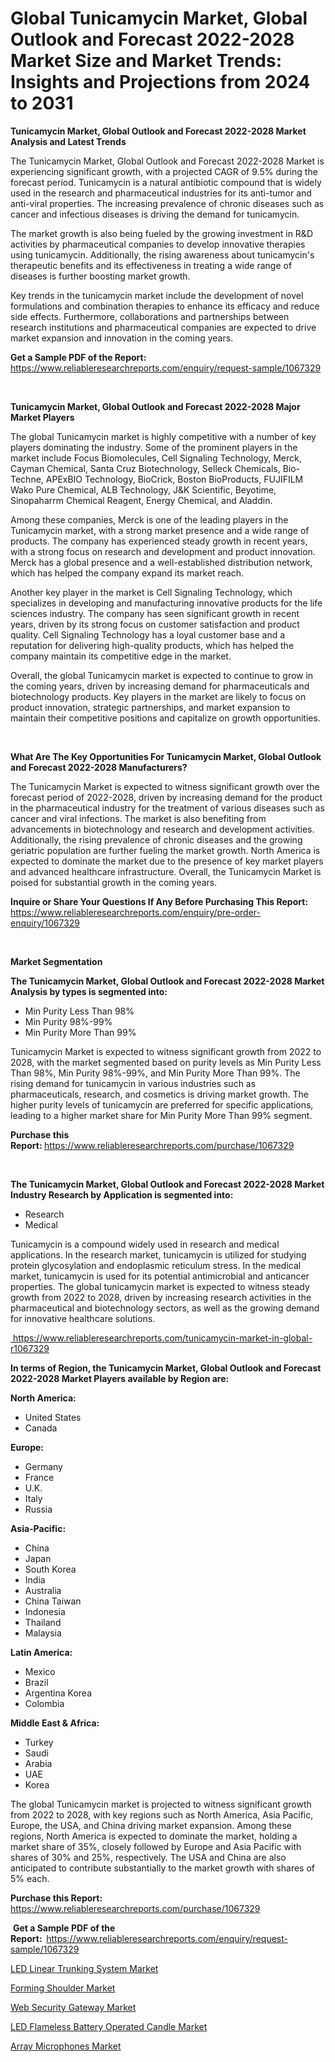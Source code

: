 <p><h1>Global Tunicamycin Market, Global Outlook and Forecast 2022-2028 Market Size and Market Trends: Insights and Projections from 2024 to 2031</h1></p><p><strong>Tunicamycin Market, Global Outlook and Forecast 2022-2028 Market Analysis and Latest Trends</strong></p>
<p><p>The Tunicamycin Market, Global Outlook and Forecast 2022-2028 Market is experiencing significant growth, with a projected CAGR of 9.5% during the forecast period. Tunicamycin is a natural antibiotic compound that is widely used in the research and pharmaceutical industries for its anti-tumor and anti-viral properties. The increasing prevalence of chronic diseases such as cancer and infectious diseases is driving the demand for tunicamycin.</p><p>The market growth is also being fueled by the growing investment in R&D activities by pharmaceutical companies to develop innovative therapies using tunicamycin. Additionally, the rising awareness about tunicamycin's therapeutic benefits and its effectiveness in treating a wide range of diseases is further boosting market growth.</p><p>Key trends in the tunicamycin market include the development of novel formulations and combination therapies to enhance its efficacy and reduce side effects. Furthermore, collaborations and partnerships between research institutions and pharmaceutical companies are expected to drive market expansion and innovation in the coming years.</p></p>
<p><strong>Get a Sample PDF of the Report:&nbsp;</strong> <a href="https://www.reliableresearchreports.com/enquiry/request-sample/1067329">https://www.reliableresearchreports.com/enquiry/request-sample/1067329</a></p>
<p>&nbsp;</p>
<p><strong>Tunicamycin Market, Global Outlook and Forecast 2022-2028 Major Market Players</strong></p>
<p><p>The global Tunicamycin market is highly competitive with a number of key players dominating the industry. Some of the prominent players in the market include Focus Biomolecules, Cell Signaling Technology, Merck, Cayman Chemical, Santa Cruz Biotechnology, Selleck Chemicals, Bio-Techne, APExBIO Technology, BioCrick, Boston BioProducts, FUJIFILM Wako Pure Chemical, ALB Technology, J&K Scientific, Beyotime, Sinopaharrm Chemical Reagent, Energy Chemical, and Aladdin.</p><p>Among these companies, Merck is one of the leading players in the Tunicamycin market, with a strong market presence and a wide range of products. The company has experienced steady growth in recent years, with a strong focus on research and development and product innovation. Merck has a global presence and a well-established distribution network, which has helped the company expand its market reach.</p><p>Another key player in the market is Cell Signaling Technology, which specializes in developing and manufacturing innovative products for the life sciences industry. The company has seen significant growth in recent years, driven by its strong focus on customer satisfaction and product quality. Cell Signaling Technology has a loyal customer base and a reputation for delivering high-quality products, which has helped the company maintain its competitive edge in the market.</p><p>Overall, the global Tunicamycin market is expected to continue to grow in the coming years, driven by increasing demand for pharmaceuticals and biotechnology products. Key players in the market are likely to focus on product innovation, strategic partnerships, and market expansion to maintain their competitive positions and capitalize on growth opportunities.</p></p>
<p>&nbsp;</p>
<p><strong>What Are The Key Opportunities For Tunicamycin Market, Global Outlook and Forecast 2022-2028 Manufacturers?</strong></p>
<p><p>The Tunicamycin Market is expected to witness significant growth over the forecast period of 2022-2028, driven by increasing demand for the product in the pharmaceutical industry for the treatment of various diseases such as cancer and viral infections. The market is also benefiting from advancements in biotechnology and research and development activities. Additionally, the rising prevalence of chronic diseases and the growing geriatric population are further fueling the market growth. North America is expected to dominate the market due to the presence of key market players and advanced healthcare infrastructure. Overall, the Tunicamycin Market is poised for substantial growth in the coming years.</p></p>
<p><strong>Inquire or Share Your Questions If Any Before Purchasing This Report:</strong> <a href="https://www.reliableresearchreports.com/enquiry/pre-order-enquiry/1067329">https://www.reliableresearchreports.com/enquiry/pre-order-enquiry/1067329</a></p>
<p>&nbsp;</p>
<p><strong>Market Segmentation</strong></p>
<p><strong>The Tunicamycin Market, Global Outlook and Forecast 2022-2028 Market Analysis by types is segmented into:</strong></p>
<p><ul><li>Min Purity Less Than 98%</li><li>Min Purity 98%-99%</li><li>Min Purity More Than 99%</li></ul></p>
<p><p>Tunicamycin Market is expected to witness significant growth from 2022 to 2028, with the market segmented based on purity levels as Min Purity Less Than 98%, Min Purity 98%-99%, and Min Purity More Than 99%. The rising demand for tunicamycin in various industries such as pharmaceuticals, research, and cosmetics is driving market growth. The higher purity levels of tunicamycin are preferred for specific applications, leading to a higher market share for Min Purity More Than 99% segment.</p></p>
<p><strong>Purchase this Report:&nbsp;</strong><a href="https://www.reliableresearchreports.com/purchase/1067329">https://www.reliableresearchreports.com/purchase/1067329</a></p>
<p>&nbsp;</p>
<p><strong>The Tunicamycin Market, Global Outlook and Forecast 2022-2028 Market Industry Research by Application is segmented into:</strong></p>
<p><ul><li>Research</li><li>Medical</li></ul></p>
<p><p>Tunicamycin is a compound widely used in research and medical applications. In the research market, tunicamycin is utilized for studying protein glycosylation and endoplasmic reticulum stress. In the medical market, tunicamycin is used for its potential antimicrobial and anticancer properties. The global tunicamycin market is expected to witness steady growth from 2022 to 2028, driven by increasing research activities in the pharmaceutical and biotechnology sectors, as well as the growing demand for innovative healthcare solutions.</p></p>
<p><a href="https://www.reliableresearchreports.com/tunicamycin-market-in-global-r1067329">&nbsp;https://www.reliableresearchreports.com/tunicamycin-market-in-global-r1067329</a></p>
<p><strong>In terms of Region, the Tunicamycin Market, Global Outlook and Forecast 2022-2028 Market Players available by Region are:</strong></p>
<p>
    <p> <strong> North America: </strong>
        <ul>
            <li>United States</li>
            <li>Canada</li>
        </ul>
        </p> 
    <p> <strong> Europe: </strong>
        <ul>
            <li>Germany</li>
            <li>France</li>
            <li>U.K.</li>
            <li>Italy</li>
            <li>Russia</li>
        </ul>
        </p> 
    <p> <strong> Asia-Pacific: </strong>
        <ul>
            <li>China</li>
            <li>Japan</li>
            <li>South Korea</li>
            <li>India</li>
            <li>Australia</li>
            <li>China Taiwan</li>
            <li>Indonesia</li>
            <li>Thailand</li>
            <li>Malaysia</li>
        </ul>
        </p> 
    <p> <strong> Latin America: </strong>
        <ul>
            <li>Mexico</li>
            <li>Brazil</li>
            <li>Argentina Korea</li>
            <li>Colombia</li>
        </ul>
        </p> 
    <p> <strong> Middle East & Africa: </strong>
        <ul>
            <li>Turkey</li>
            <li>Saudi</li>
            <li>Arabia</li>
            <li>UAE</li>
            <li>Korea</li>
        </ul>
    </p>
    </p>
<p><p>The global Tunicamycin market is projected to witness significant growth from 2022 to 2028, with key regions such as North America, Asia Pacific, Europe, the USA, and China driving market expansion. Among these regions, North America is expected to dominate the market, holding a market share of 35%, closely followed by Europe and Asia Pacific with shares of 30% and 25%, respectively. The USA and China are also anticipated to contribute substantially to the market growth with shares of 5% each.</p></p>
<p><strong>Purchase this Report: </strong><a href="https://www.reliableresearchreports.com/purchase/1067329">https://www.reliableresearchreports.com/purchase/1067329</a></p>
<p>&nbsp;<strong>Get a Sample PDF of the Report:&nbsp;&nbsp;</strong><a href="https://www.reliableresearchreports.com/enquiry/request-sample/1067329">https://www.reliableresearchreports.com/enquiry/request-sample/1067329</a></p>
<p><strong></strong></p>
<p><p><a href="https://github.com/nicoletavirag/Market-Research-Report-List-4/blob/main/led-linear-trunking-system-market.md">LED Linear Trunking System Market</a></p><p><a href="https://www.linkedin.com/pulse/forming-shoulder-market-global-regional-analysis-focus-region-ic5nc">Forming Shoulder Market</a></p><p><a href="https://issuu.com/reportprime-2/docs/web-security-gateway-market-size-2030.pptx">Web Security Gateway Market</a></p><p><a href="https://github.com/mauripalmi/Market-Research-Report-List-4/blob/main/led-flameless-battery-operated-candle-market.md">LED Flameless Battery Operated Candle Market</a></p><p><a href="https://medium.com/@susanwest38/emerging-trends-in-array-microphones-market-global-outlook-and-future-prospects-from-2024-2031-4c7120488bc1">Array Microphones Market</a></p></p>